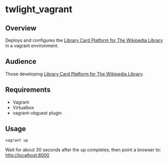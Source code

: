 # twlight_vagrant

## Overview

Deploys and configures the [Library Card Platform for The Wikipedia Library](https://github.com/WikipediaLibrary/TWLight) in a vagrant environment.

## Audience

Those developing [Library Card Platform for The Wikipedia Library](https://github.com/WikipediaLibrary/TWLight).

## Requirements
* Vagrant
* Virtualbox
* vagrant-vbguest plugin


## Usage

```
vagrant up
```

Wait for about 30 seconds after the up completes, then
point a browser to: [http://localhost:8000](http://localhost:8000)
